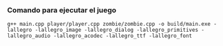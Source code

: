 
### Comando para ejecutar el juego

```g++ main.cpp player/player.cpp zombie/zombie.cpp -o build/main.exe -lallegro -lallegro_image -lallegro_dialog -lallegro_primitives -lallegro_audio -lallegro_acodec -lallegro_ttf -lallegro_font```